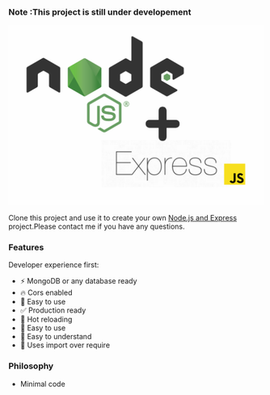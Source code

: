 ### Note :This project is still under developement
![Node Express](./node-express.png)

Clone this project and use it to create your own [Node.js and Express](https://haribhandari.me) project.Please contact
me if you have any questions.

### Features

Developer experience first:

- ⚡ MongoDB or any database ready
- 🔥 Cors enabled
- 💎 Easy to use
- ✅ Production ready
- 🚀 Hot reloading
- 💬 Easy to use
- 💖 Easy to understand
- 💖 Uses import over require


### Philosophy

- Minimal code
